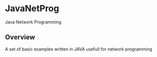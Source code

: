 # JavaNetProg
Java Network Programming

## Overview

A set of basic examples written in JAVA usefull for network programming  

